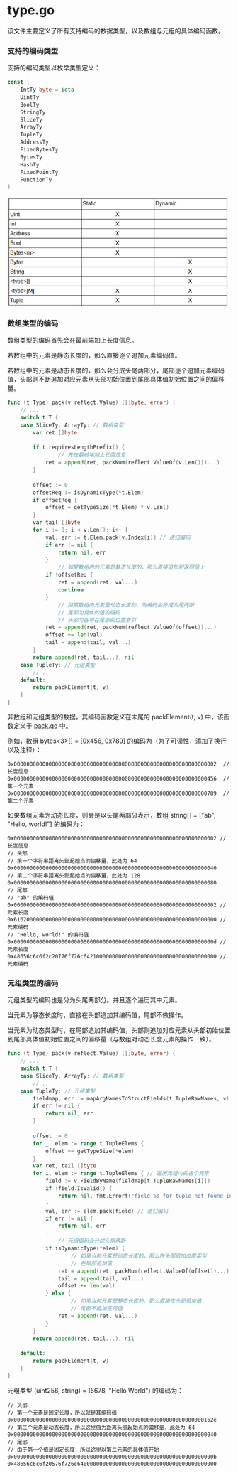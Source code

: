 # type.go

该文件主要定义了所有支持编码的数据类型，以及数组与元组的具体编码函数。

### 支持的编码类型

支持的编码类型以枚举类型定义：

```go
const (
	IntTy byte = iota
	UintTy
	BoolTy
	StringTy
	SliceTy
	ArrayTy
	TupleTy
	AddressTy
	FixedBytesTy
	BytesTy
	HashTy
	FixedPointTy
	FunctionTy
)
```

![类型长度动态/静态信息表](../../../.gitbook/assets/image.png)

### 数组类型的编码

数组类型的编码首先会在最前端加上长度信息。

若数组中的元素是静态长度的，那么直接逐个追加元素编码值。

若数组中的元素是动态长度的，那么会分成头尾两部分，尾部逐个追加元素编码值，头部则不断追加对应元素从头部初始位置到尾部具体值初始位置之间的偏移量。

```go
func (t Type) pack(v reflect.Value) ([]byte, error) {
	// ...
	switch t.T {
	case SliceTy, ArrayTy: // 数组类型
		var ret []byte

		if t.requiresLengthPrefix() {
      			// 先在最前端加上长度信息
			ret = append(ret, packNum(reflect.ValueOf(v.Len()))...)
		}

		offset := 0
		offsetReq := isDynamicType(*t.Elem)
		if offsetReq {
			offset = getTypeSize(*t.Elem) * v.Len()
		}
		var tail []byte
		for i := 0; i < v.Len(); i++ {
			val, err := t.Elem.pack(v.Index(i)) // 递归编码
			if err != nil {
				return nil, err
			}
      			// 如果数组内的元素是静态长度的，那么直接追加到返回值上
			if !offsetReq {
				ret = append(ret, val...)
				continue
			}
      			// 如果数组内元素是动态长度的，则编码会分成头尾两断
      			// 尾部为具体的值的编码
      			// 头部为各项在尾部的位置索引
			ret = append(ret, packNum(reflect.ValueOf(offset))...)
			offset += len(val)
			tail = append(tail, val...)
		}
		return append(ret, tail...), nil
	case TupleTy: // 元组类型
		// ...
	default:
		return packElement(t, v)
	}
}
```

非数组和元组类型的数据，其编码函数定义在末尾的 packElement(t, v) 中，该函数定义于 [pack.go](pack.go.md) 中。

例如，数组 bytes<3>\[] = \[0x456, 0x789] 的编码为（为了可读性，添加了换行以及注释）：

```
0x0000000000000000000000000000000000000000000000000000000000000002  // 长度信息
0x0000000000000000000000000000000000000000000000000000000000000456  // 第一个元素
0x0000000000000000000000000000000000000000000000000000000000000789  // 第二个元素
```

如果数组元素为动态长度，则会是以头尾两部分表示，数组 string\[] = \["ab", "Hello, world!"] 的编码为：

```
0x0000000000000000000000000000000000000000000000000000000000000002 // 长度信息
// 头部
// 第一个字符串距离头部起始点的偏移量，此处为 64
0x0000000000000000000000000000000000000000000000000000000000000040 
// 第二个字符串距离头部起始点的偏移量，此处为 128
0x0000000000000000000000000000000000000000000000000000000000000080 
// 尾部
// "ab" 的编码值
0x0000000000000000000000000000000000000000000000000000000000000002 // 元素长度
0x6162000000000000000000000000000000000000000000000000000000000000 // 元素编码
// "Hello, world!" 的编码值
0x000000000000000000000000000000000000000000000000000000000000000d // 元素长度
0x48656c6c6f2c20776f726c642100000000000000000000000000000000000000 // 元素编码
```

### 元组类型的编码

元组类型的编码也是分为头尾两部分。并且逐个遍历其中元素。

当元素为静态长度时，直接在头部追加其编码值，尾部不做操作。

当元素为动态类型时，在尾部追加其编码值，头部则追加对应元素从头部初始位置到尾部具体值初始位置之间的偏移量（与数组对动态长度元素的操作一致）。

```go
func (t Type) pack(v reflect.Value) ([]byte, error) {
	// ...
	switch t.T {
	case SliceTy, ArrayTy: // 数组类型
		// ...
	case TupleTy: // 元组类型
		fieldmap, err := mapArgNamesToStructFields(t.TupleRawNames, v)
		if err != nil {
			return nil, err
		}

		offset := 0
		for _, elem := range t.TupleElems {
			offset += getTypeSize(*elem)
		}
		var ret, tail []byte
		for i, elem := range t.TupleElems { // 遍历元组内的各个元素
			field := v.FieldByName(fieldmap[t.TupleRawNames[i]])
			if !field.IsValid() {
				return nil, fmt.Errorf("field %s for tuple not found in the given struct", t.TupleRawNames[i])
			}
			val, err := elem.pack(field) // 递归编码
			if err != nil {
				return nil, err
			}
      			// 元组编码会分成头尾两断
			if isDynamicType(*elem) {
        			// 如果当前元素是动态长度的，那么在头部追加位置索引
        			// 在尾部追加值
				ret = append(ret, packNum(reflect.ValueOf(offset))...)
				tail = append(tail, val...)
				offset += len(val)
			} else {
        			// 如果当前元素是静态长度的，那么直接在头部追加值
        			// 尾部不追加任何值
				ret = append(ret, val...)
			}
		}
		return append(ret, tail...), nil

	default:
		return packElement(t, v)
	}
}
```

元组类型 (uint256, string) = (5678, "Hello World") 的编码为：

```
// 头部
// 第一个元素是固定长度，所以就是其编码值
0x000000000000000000000000000000000000000000000000000000000000162e
// 第二个元素是动态长度，所以这里值为距离头部起始点的偏移量，此处为 64
0x0000000000000000000000000000000000000000000000000000000000000040
// 尾部
// 由于第一个值是固定长度，所以这里以第二元素的具体值开始
0x000000000000000000000000000000000000000000000000000000000000000b
0x48656c6c6f20576f726c64000000000000000000000000000000000000000000
```

